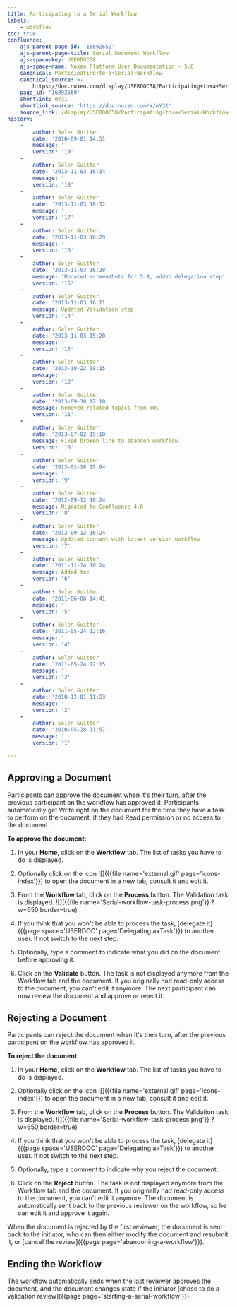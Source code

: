 ```yaml
---
title: Participating to a Serial Workflow
labels:
    - workflow
toc: true
confluence:
    ajs-parent-page-id: '16092652'
    ajs-parent-page-title: Serial Document Workflow
    ajs-space-key: USERDOC58
    ajs-space-name: Nuxeo Platform User Documentation - 5.8
    canonical: Participating+to+a+Serial+Workflow
    canonical_source: >-
        https://doc.nuxeo.com/display/USERDOC58/Participating+to+a+Serial+Workflow
    page_id: '16092569'
    shortlink: mY31
    shortlink_source: 'https://doc.nuxeo.com/x/mY31'
    source_link: /display/USERDOC58/Participating+to+a+Serial+Workflow
history:
    - 
        author: Solen Guitter
        date: '2016-09-01 14:31'
        message: ''
        version: '19'
    - 
        author: Solen Guitter
        date: '2013-11-03 16:34'
        message: ''
        version: '18'
    - 
        author: Solen Guitter
        date: '2013-11-03 16:32'
        message: ''
        version: '17'
    - 
        author: Solen Guitter
        date: '2013-11-03 16:29'
        message: ''
        version: '16'
    - 
        author: Solen Guitter
        date: '2013-11-03 16:28'
        message: 'Updated screenshots for 5.8, added delegation step'
        version: '15'
    - 
        author: Solen Guitter
        date: '2013-11-03 16:21'
        message: Updated Validation step
        version: '14'
    - 
        author: Solen Guitter
        date: '2013-11-03 15:20'
        message: ''
        version: '13'
    - 
        author: Solen Guitter
        date: '2013-10-22 18:15'
        message: ''
        version: '12'
    - 
        author: Solen Guitter
        date: '2013-09-30 17:10'
        message: Removed related topics from TOC
        version: '11'
    - 
        author: Solen Guitter
        date: '2013-07-02 15:10'
        message: Fixed broken link to abandon workflow
        version: '10'
    - 
        author: Solen Guitter
        date: '2013-01-18 15:04'
        message: ''
        version: '9'
    - 
        author: Solen Guitter
        date: '2012-09-12 16:24'
        message: Migrated to Confluence 4.0
        version: '8'
    - 
        author: Solen Guitter
        date: '2012-09-12 16:24'
        message: Updated content with latest version workflow
        version: '7'
    - 
        author: Solen Guitter
        date: '2011-11-24 10:24'
        message: Added toc
        version: '6'
    - 
        author: Solen Guitter
        date: '2011-06-06 14:41'
        message: ''
        version: '5'
    - 
        author: Solen Guitter
        date: '2011-05-24 12:16'
        message: ''
        version: '4'
    - 
        author: Solen Guitter
        date: '2011-05-24 12:15'
        message: ''
        version: '3'
    - 
        author: Solen Guitter
        date: '2010-12-01 11:23'
        message: ''
        version: '2'
    - 
        author: Solen Guitter
        date: '2010-05-28 11:57'
        message: ''
        version: '1'

---
```

## Approving a Document

Participants can approve the document when it's their turn, after the previous participant on the workflow has approved it. Participants automatically get Write right on the document for the time they have a task to perform on the document, if they had Read permission or no access to the document.

**To approve the document:**

1.  In your **Home**, click on the **Workflow** tab.
    The list of tasks you have to do is displayed.
2.  Optionally click on the icon&nbsp;![]({{file name='external.gif' page='icons-index'}})&nbsp;to open the document in a new tab, consult it and edit it.
3.  From the **Workflow** tab, click on the&nbsp;**Process**&nbsp;button.
    The Validation task is displayed.
    ![]({{file name='Serial-workflow-task-process.png'}} ?w=650,border=true)

4.  If you think that you won't be able to process the task,&nbsp;[delegate it]({{page space='USERDOC' page='Delegating a+Task'}})&nbsp;to another user. If not switch to the next step.
5.  Optionally, type a comment to indicate what you did on the document before approving it.
6.  Click on the **Validate**&nbsp;button.
    The task is not displayed anymore from the Workflow tab and the document. If you originally had read-only access to the document, you can't edit it anymore.
    The next participant can now review the document and approve or reject it.

## Rejecting a Document

Participants can reject the document when it's their turn, after the previous participant on the workflow has approved it.

**To reject the document:**

1.  In your&nbsp;**Home**, click on the&nbsp;**Workflow**&nbsp;tab.
    The list of tasks you have to do is displayed.
2.  Optionally click on the icon&nbsp;![]({{file name='external.gif' page='icons-index'}})&nbsp;to open the document in a new tab, consult it and edit it.
3.  From the&nbsp;**Workflow**&nbsp;tab, click on the&nbsp;**Process**&nbsp;button.
    The Validation task is displayed.
    ![]({{file name='Serial-workflow-task-process.png'}} ?w=650,border=true)

4.  If you think that you won't be able to process the task,&nbsp;[delegate it]({{page space='USERDOC' page='Delegating a+Task'}})&nbsp;to another user. If not switch to the next step.
5.  Optionally, type a comment to indicate why you reject the document.
6.  Click on the **Reject** button.
    The task is not displayed anymore from the Workflow tab and the document. If you originally had read-only access to the document, you can't edit it anymore.
    The document is automatically sent back to the previous reviewer on the workflow, so he can edit it and approve it again.

When the document is rejected by the first reviewer, the document is sent back to the initiator, who can then either modify the document and resubmit it, or [cancel the review]({{page page='abandoning-a-workflow'}}).

## Ending the Workflow

The workflow automatically ends when the last reviewer approves the document, and the document changes state if the initiator [chose to do a validation review]({{page page='starting-a-serial-workflow'}}).

&nbsp;